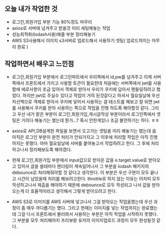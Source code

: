 ## 오늘 내가 작업한 것
- 로그인,회원가입 부분 기능 80%정도 마무리
- axios로 서버에 넘겨주고 받을것 미리 세팅해놓는 작업
- 성능최적화(lodash사용)해줄 부분 정리해놓기
- AWS S3사용해서 이미지 s3서버로 업로드해서 사용하기 셋팅( 업로드까지는 마무리 완료 )

## 작업하면서 배우고 느낀점
- 로그인,회원가입 부분에서 로그인파트에서 우리쪽에서 id,pw를 넘겨주고 이제 서버쪽에서 프론트에서 가지고 사용할 토큰이 필요한데 처음에는 서버쪽에서 jwt를 사용함에 에로사항이 조금 있어서 객체로 받아서 우리가 쿠키에 담아서 핸들링하려고 했었다. 하지만 jwt로 주실수 있다고 작업이 거의 된것같다고 하셔서 월요일날에 우선 차선책으로 객체로 받아서 쿠키에 넣어서 사용하는 걸 테스트를 해보고 잘 되면 jwt를 사용해서 쿠키를 받아 사용하는 쪽으로 작업을 진행 하도록 해야할것 같다. 그리고 우선 내가 맡은 부분이 로그인,회원가입,게시글작성 부분이라서 로그인쪽에서 셋팅은 거의다 해놓기는 했는데 뭔가...? 혹시 안한게있나 조금 불안하기는 하다. ㅎㅎ

- axios로 API,DB설계한 파일을 보면서 오고가는 셋팅을 미리 해놓기는 했는데 음 아직은 로그인 부분이 완전 처리가 안되가지고 그 이후에 처리할 작업은 아직 진행하지는 못했다. 아마 월요일날에 서버를 붙여놓고서 작업하려고 한다. 그 후에 처리하고나서 정리해보도록 해야겠다.

- 현재 로그인,회원가입 부분에서 input값으로 받아온 값을 e.target.value로 받아오고 있어서 글을 쓸데마다 렌더링이 계속일어나서 그 부분을 lodash 패키지의 debounce로 처리해줘야할 것 같다고 생각한다. 이 부분은 우선 구현이 모두 끝나고 시간이 남았을때 처리를 해보려고한다. throttle로 하지 않는 이유는 어차피 모두 작성하고나서 제출을 해야하기 때문에 debounce로 모두 작성되고 나서 값을 받아오는게 더 효율적이라고 생각해서 그렇게 받아오려고 한다.

- AWS S3로 이미지를 AWS 서버에 넣고나서 그걸 받아오는 작업을했는데 우선 과정이 좀 매우 까다롭기는 했다. 그리고 현재는 이미지를 넣는 작업까지는 완료했는데 그걸 다시 프론트에서 불러와서 사용하는 부분은 아직 작업을 시작하지 못했다. 그 부분을 모두 처리해야지 프리뷰랑 유저의 이미지업로드 과정이 모두 완성될것 같다.
